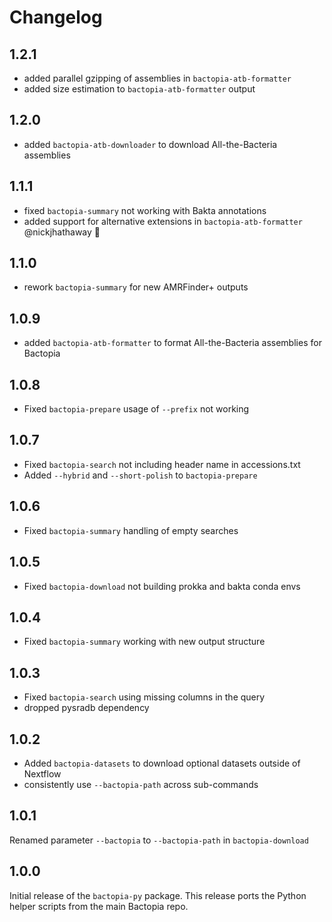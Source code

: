 # Changelog

## 1.2.1

- added parallel gzipping of assemblies in `bactopia-atb-formatter`
- added size estimation to `bactopia-atb-formatter` output

## 1.2.0

- added `bactopia-atb-downloader` to download All-the-Bacteria assemblies

## 1.1.1

- fixed `bactopia-summary` not working with Bakta annotations
- added support for alternative extensions in `bactopia-atb-formatter` @nickjhathaway 🎉

## 1.1.0

- rework `bactopia-summary` for new AMRFinder+ outputs

## 1.0.9

- added `bactopia-atb-formatter` to format All-the-Bacteria assemblies for Bactopia

## 1.0.8

- Fixed `bactopia-prepare` usage of `--prefix` not working

## 1.0.7

- Fixed `bactopia-search` not including header name in accessions.txt
- Added `--hybrid` and `--short-polish` to `bactopia-prepare`

## 1.0.6

- Fixed `bactopia-summary` handling of empty searches

## 1.0.5

- Fixed `bactopia-download` not building prokka and bakta conda envs

## 1.0.4

- Fixed `bactopia-summary` working with new output structure

## 1.0.3

- Fixed `bactopia-search` using missing columns in the query
- dropped pysradb dependency

## 1.0.2

- Added `bactopia-datasets` to download optional datasets outside of Nextflow
- consistently use `--bactopia-path` across sub-commands

## 1.0.1

Renamed parameter `--bactopia` to `--bactopia-path` in `bactopia-download`

## 1.0.0

Initial release of the `bactopia-py` package. This release ports the Python helper scripts from the main Bactopia repo.
